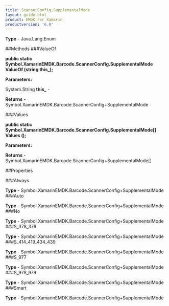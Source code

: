```yaml
---
title: ScannerConfig.SupplementalMode
layout: guide.html
product: EMDK For Xamarin 
productversion: '6.0' 
---
```


    

**Type** - Java.Lang.Enum

##Methods
###ValueOf

**public static Symbol.XamarinEMDK.Barcode.ScannerConfig.SupplementalMode ValueOf (string this_);**


        

**Parameters:**

System.String **this_**  - 
        

**Returns** - Symbol.XamarinEMDK.Barcode.ScannerConfig+SupplementalMode

###Values

**public static Symbol.XamarinEMDK.Barcode.ScannerConfig.SupplementalMode[] Values ();**


        

**Parameters:**

**Returns** - Symbol.XamarinEMDK.Barcode.ScannerConfig+SupplementalMode[]

##Properties

###Always

        

**Type** - Symbol.XamarinEMDK.Barcode.ScannerConfig+SupplementalMode
###Auto

        

**Type** - Symbol.XamarinEMDK.Barcode.ScannerConfig+SupplementalMode
###No

        

**Type** - Symbol.XamarinEMDK.Barcode.ScannerConfig+SupplementalMode
###S_378_379

        

**Type** - Symbol.XamarinEMDK.Barcode.ScannerConfig+SupplementalMode
###S_414_419_434_439

        

**Type** - Symbol.XamarinEMDK.Barcode.ScannerConfig+SupplementalMode
###S_977

        

**Type** - Symbol.XamarinEMDK.Barcode.ScannerConfig+SupplementalMode
###S_978_979

        

**Type** - Symbol.XamarinEMDK.Barcode.ScannerConfig+SupplementalMode
###Smart

        

**Type** - Symbol.XamarinEMDK.Barcode.ScannerConfig+SupplementalMode
